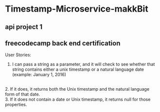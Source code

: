 # Timestamp-Microservice-makkBit
## api project 1 
## freecodecamp back end certification

User Stories:
1. I can pass a string as a parameter, and it will check to see whether that string contains either a unix timestamp or a natural language date (example: January 1, 2016) 
<br>
2. If it does, it returns both the Unix timestamp and the natural language form of that date.
<br>
3. If it does not contain a date or Unix timestamp, it returns null for those properties.
